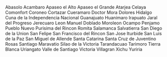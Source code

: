 Abasolo
Acambaro
Apaseo el Alto
Apaseo el Grande
Atarjea
Celaya
Comonfort
Coroneo
Cortazar
Cueramaro
Doctor Mora
Dolores Hidalgo Cuna de la Independencia Nacional
Guanajuato
Huanimaro
Irapuato
Jaral del Progreso
Jerecuaro
Leon
Manuel Doblado
Moroleon
Ocampo
Penjamo
Pueblo Nuevo
Purisima del Rincon
Romita
Salamanca
Salvatierra
San Diego de la Union
San Felipe
San Francisco del Rincon
San Jose Iturbide
San Luis de la Paz
San Miguel de Allende
Santa Catarina
Santa Cruz de Juventino Rosas
Santiago Maravatio
Silao de la Victoria
Tarandacuao
Tarimoro
Tierra Blanca
Uriangato
Valle de Santiago
Victoria
Villagran
Xichu
Yuriria
